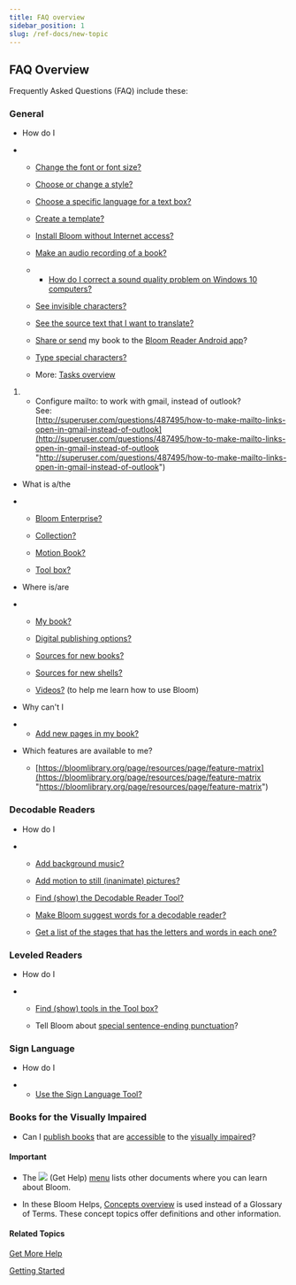 ```yaml
---
title: FAQ overview
sidebar_position: 1
slug: /ref-docs/new-topic
---
```


## FAQ Overview

Frequently Asked Questions (FAQ) include these:

### General

-   How do I
    
-   -   [Change the font or font size?](../User_Interface/Dialog_boxes/Format_dialog_box.md)
        
    -   [Choose or change a style?](../Tasks/Basic_tasks/Formatting_text/Formatting_Text_overview.md)
        
    -   [Choose a specific language for a text box?](../Tasks/Edit_tasks/Using_the_Language_tab.md)
        
    -   [Create a template?](../Tasks/Advanced_tasks/Create_a_template.md)
        
    -   [Install Bloom without Internet access?](../Tasks/Advanced_tasks/Install_Bloom_with_no_Internet_access.md)
        
    -   [Make an audio recording of a book?](../Tasks/Edit_tasks/Record_Audio/Talking_Book_Tool_overview.md)
        
    -   -   [How do I correct a sound quality problem on Windows 10 computers?](../Tasks/Edit_tasks/Record_Audio/Correct_sound_quality_problem_on_Windows_10.md)
            
    -   [See invisible characters?](../Concepts/Invisible_characters.md)
        
    -   [See the source text that I want to translate?](../Concepts/Source_text.md)
        
    -   [Share or send](../Tasks/Publish_tasks/Share_your_BloomPUB_file.md) my book to the [Bloom Reader Android app](../Concepts/Bloom_Reader_App.md)?
        
    -   [Type special characters?](../Tasks/Edit_tasks/Using_the_Special_Characters_panel.md)
        
    -   More: [Tasks overview](../Tasks/Tasks_overview.md)
        

1.  -   Configure mailto: to work with gmail, instead of outlook?  
        See:  
        [http://superuser.com/questions/487495/how-to-make-mailto-links-open-in-gmail-instead-of-outlook](http://superuser.com/questions/487495/how-to-make-mailto-links-open-in-gmail-instead-of-outlook "http://superuser.com/questions/487495/how-to-make-mailto-links-open-in-gmail-instead-of-outlook")
        

-   What is a/the
    
-   -   [Bloom Enterprise?](../Tasks/Edit_tasks/Enterprise/EnterpriseRequired.md)
        
    -   [Collection?](../Concepts/Collection.md)
        
    -   [Motion Book?](../Concepts/Motion_Book.md)
        
    -   [Tool box?](../Concepts/Tool_Box.md)
        
-   Where is/are
    
-   -   [My book?](../Concepts/Collection.md)
        
    -   [Digital publishing options?](../Tasks/Publish_tasks/Digital_publishing_options.md)
        
    -   [Sources for new books?](../Concepts/Sources_For_New_Books.md)
        
    -   [Sources for new shells?](../Concepts/Sources_For_New_Shells.md)
        
    -   [Videos?](Instructional_Videos.md) (to help me learn how to use Bloom)
        
-   Why can't I
    
-   -   [Add new pages in my book?](../Tasks/Edit_tasks/Add_a_page.md)
        

-   Which features are available to me?
    
    -   [https://bloomlibrary.org/page/resources/page/feature-matrix](https://bloomlibrary.org/page/resources/page/feature-matrix "https://bloomlibrary.org/page/resources/page/feature-matrix")
        

### Decodable Readers

-   How do I
    
-   -   [Add background music?](../Tasks/Edit_tasks/Music_Tool/Music_Tool_overview.md)
        
    -   [Add motion to still (inanimate) pictures?](../Tasks/Edit_tasks/Motion_Tool/Motion_Tool_overview.md)
        
    -   [Find (show) the Decodable Reader Tool?](../Tasks/Edit_tasks/Decodable_Reader_Tool/Show_the_Decodable_Reader_Tool.md)
        
    -   [Make Bloom suggest words for a decodable reader?](../Tasks/Edit_tasks/Decodable_Reader_Tool/Make_Bloom_suggest_words.md)
        
    -   [Get a list of the stages that has the letters and words in each one?](../Tasks/Edit_tasks/Decodable_Reader_Tool/Generate_a_letter_and_word_list_report.md)
        

### Leveled Readers

-   How do I
    
-   -   [Find (show) tools in the Tool box?](../Concepts/Tool_Box.md)
        
    -   Tell Bloom about [special sentence-ending punctuation](../Tasks/Edit_tasks/Leveled_Reader_Tool/Punctuation_tab.md)?
        

### Sign Language

-   How do I
    
-   -   [Use the Sign Language Tool?](../Tasks/Edit_tasks/Sign_Language_Tool/Using_the_Sign_Languager_Tool.md)
        

### Books for the Visually Impaired

-   Can I [publish books](../Tasks/Publish_tasks/Make_an_ePUB_book_overview.md) that are [accessible](../Tasks/Publish_tasks/Accessibility.md) to the [visually impaired](../Concepts/Simply_Reading.md)?
    

#### Important

-   The ![](/ref-docs-assets/images/User_Interface/Toolbar/HelpButtonBW.png) (Get Help) [menu](../User_Interface/Help_menu/Help_menu.md) lists other documents where you can learn about Bloom.
    
-   In these Bloom Helps, [Concepts overview](../Concepts/Concepts_overview.md) is used instead of a Glossary of Terms. These concept topics offer definitions and other information.
    

#### Related Topics

[Get More Help](../Overview/Get_More_Help.md)

[Getting Started](../Overview/Getting_started.md)